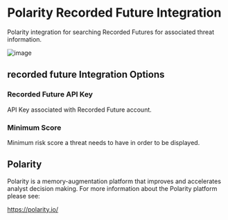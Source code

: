 # Polarity Recorded Future Integration

Polarity integration for searching Recorded Futures for associated threat information.

![image](https://user-images.githubusercontent.com/22529325/52148210-0296ba00-2637-11e9-89f2-bf3ed52cf976.png)

## recorded future Integration Options

### Recorded Future API Key

API Key associated with Recorded Future account. 

### Minimum Score

Minimum risk score a threat needs to have in order to be displayed.

## Polarity

Polarity is a memory-augmentation platform that improves and accelerates analyst decision making.  For more information about the Polarity platform please see:

https://polarity.io/
